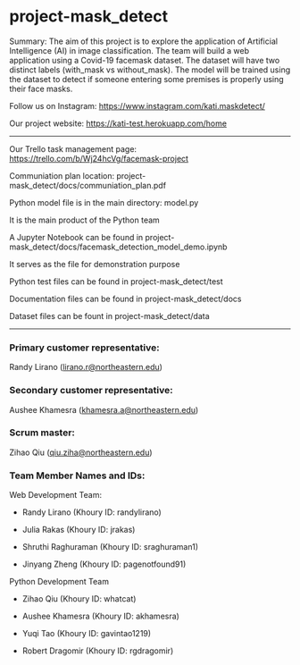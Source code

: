 # project-mask_detect
Summary: The aim of this project is to explore the application of Artificial Intelligence (AI) in image classification. The team will build a web application using a Covid-19 facemask dataset. The dataset will have two distinct labels (with_mask vs without_mask). The model will be trained using the dataset to detect if someone entering some premises is properly using their face masks.

Follow us on Instagram: https://www.instagram.com/kati.maskdetect/

Our project website: https://kati-test.herokuapp.com/home
*****************************************************************

Our Trello task management page: https://trello.com/b/Wj24hcVg/facemask-project

Communiation plan location: project-mask_detect/docs/communiation_plan.pdf

Python model file is in the main directory: model.py

It is the main product of the Python team

A Jupyter Notebook can be found in project-mask_detect/docs/facemask_detection_model_demo.ipynb

It serves as the file for demonstration purpose

Python test files can be found in project-mask_detect/test

Documentation files can be found in project-mask_detect/docs

Dataset files can be fount in project-mask_detect/data
*****************************************************************

### Primary customer representative:

Randy Lirano (lirano.r@northeastern.edu)

### Secondary customer representative:

Aushee Khamesra (khamesra.a@northeastern.edu)

### Scrum master:

Zihao Qiu (qiu.ziha@northeastern.edu)

### Team Member Names and IDs:

Web Development Team:

* Randy Lirano (Khoury ID: randylirano)

* Julia Rakas (Khoury ID: jrakas)

* Shruthi Raghuraman (Khoury ID: sraghuraman1)

* Jinyang Zheng (Khoury ID: pagenotfound91)

Python Development Team

* Zihao Qiu (Khoury ID: whatcat)

* Aushee Khamesra (Khoury ID: akhamesra)

* Yuqi Tao (Khoury ID: gavintao1219)

* Robert Dragomir (Khoury ID: rgdragomir)
